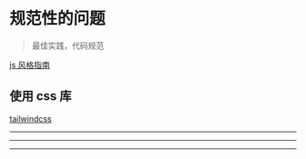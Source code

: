 # 规范性的问题

> 最佳实践，代码规范

[js 风格指南](https://github.com/airbnb/javascript)

## 使用 css 库

[tailwindcss](https://tailwindcss.com/docs/guides/vite)

---

---

---
